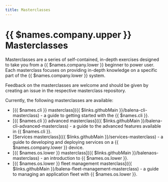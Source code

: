 ```yaml
---
title: Masterclasses
---
```


# {{ $names.company.upper }} Masterclasses

Masterclasses are a series of self-contained, in-depth exercises designed to take you from a {{ $names.company.lower }} beginner to power user. Each masterclass focuses on providing in-depth knowledge on a specific part of the {{ $names.company.lower }} system.

Feedback on the masterclasses are welcome and should be given by creating an issue in the respective masterclass repository.

Currently, the following masterclasses are available:

* [{{ $names.cli }} masterclass]({{ $links.githubMain }}/balena-cli-masterclass) - a guide to getting started with the {{ $names.cli }}.
* [{{ $names.cli }} advanced masterclass]({{ $links.githubMain }}/balena-cli-advanced-masterclass) - a guide to the advanced features available in {{ $names.cli }}.
* [Services masterclass]({{ $links.githubMain }}/services-masterclass) - a guide to developing and deploying services on a {{ $names.company.lower }} device.
* [{{ $names.os.lower }} masterclass]({{ $links.githubMain }}/balenaos-masterclass) - an introduction to {{ $names.os.lower }}.
* [{{ $names.os.lower }} fleet management masterclass]({{ $links.githubMain }}/balena-fleet-management-masterclass) - a guide to managing an application fleet with {{ $names.os.lower }}.
